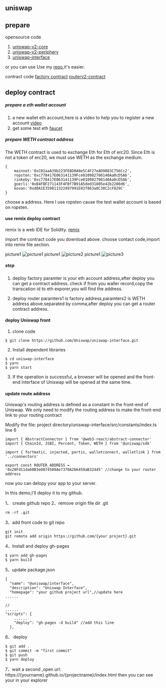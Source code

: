 ## uniswap

## prepare

opensource code
1. [uniswap-v2-core](https://github.com/Uniswap/uniswap-v2-core)
2. [uniswap-v2-periphery](https://github.com/Uniswap/uniswap-v2-periphery)
3. [uniswap-interface](https://github.com/Uniswap/uniswap-interface)

or you can use Use my [repo](https://github.com/LostPengK/uniswapRepo/tree/main/class),it's easier.

contract code
[factory contract](https://cn.etherscan.com/address/0x5C69bEe701ef814a2B6a3EDD4B1652CB9cc5aA6f#code)
[routerv2-contract](https://cn.etherscan.com/address/0x7a250d5630b4cf539739df2c5dacb4c659f2488d#code)

## deploy contract 
##### prepare a eth wallet account

1. a new wallet eth account,here is a video to help you to register a new account [video](https://www.youtube.com/watch?v=Y2mMnpmbAEc)
2. get some test eth [faucet](https://faucet.ropsten.be/)

##### prepare WETH contract address

The WETH contract is used to exchange Eth for Eth of erc20. Since Eth is not a token of erc20, we must use WETH as the exchange medium.
```
{
    mainnet:'0xC02aaA39b223FE8D0A0e5C4F27eAD9083C756Cc2',
    ropsten:'0xc778417E063141139Fce010982780140Aa0cD5Ab',
    rinkeby:'0xc778417E063141139Fce010982780140Aa0cD5Ab',
    goerli:'0xB4FBF271143F4FBf7B91A5ded31805e42b2208d6',
    kovan:'0xd0A1E359811322d97991E03f863a0C30C2cF029C'
}
```
choose a address. Here I use ropsten cause the test wallet account is based on ropsten.

#### use remix deploy contract
remix is a web IDE for Solidity. [remix](https://remix.ethereum.org/)

import the contract code you download above. choose contact code,import into remix file section.

picture1
![picture1](../remix1.png)
picture1
![picture2](../remix2.png)
picture1
![picture3](../remix3.png)

##### step

1. deploy factory
    paramter is your eth account address,after deploy you can get a contract address. check if from you waller record,copy the transcation id to eth exporer,you will find the address.
    
2. deploy router
    paramters1 is factory address,paramters2 is WETH address above.separated by comma,after deploy you can get a router contract address.


#### deploy Uniswap front 

1. clone code
```
$ git clone https://github.com/Uniswap/uniswap-interface.git
```

2. Install dependent libraries
```
$ cd uniswap-interface
$ yarn
$ yarn start
```
3. If the operation is successful, a browser will be opened and the front-end interface of Uniswap will be opened at the same time.

#### update route address 
Uniswap's routing address is defined as a constant in the front-end of Uniswap. We only need to modify the routing address to make the front-end link to your routing contract

Modify the file: project directory/uniswap-interface/src/constants/index.ts line 6
```
import { AbstractConnector } from '@web3-react/abstract-connector'
import { ChainId, JSBI, Percent, Token, WETH } from '@uniswap/sdk'

import { fortmatic, injected, portis, walletconnect, walletlink } from '../connectors'

export const ROUTER_ADDRESS = '0x28Fd11da60B3e0874588Ae7370A266459aB32445' //change to your router address
```

now you can delopy your app to your server.

In this demo,I'll deploy it to my github.

1、 create github repo
2、remove origin file dir .git 
```
rm -rf .git
```
3、add front code to git repo
```
git init
git remote add origin https://github.com/{your project}.git
```

4、Install and deploy gh-pages
```
$ yarn add gh-pages
$ yarn build
```

5、update package.json
```
{
  "name": "@uniswap/interface",
  "description": "Uniswap Interface",
  "homepage": "your github project url",//update here
......

// 
......
"scripts": {
    ......
    "deploy": "gh-pages -d build" //add this line
  },
```

6、 deploy   
```
$ git add .
$ git commit -m "first commit"
$ git push
$ yarn deploy

```

7、wait a second ,open url: https://{yourname}.github.io/{projectname}/index.html then you can see your in your explorer

